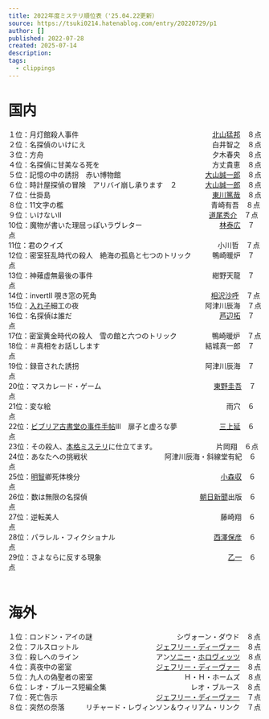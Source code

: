 ```yaml
---
title: 2022年度ミステリ順位表（'25.04.22更新）
source: https://tsuki0214.hatenablog.com/entry/20220729/p1
author: []
published: 2022-07-28
created: 2025-07-14
description:
tags:
  - clippings
---
```

# 国内

１位：月灯館殺人事件　　　　　　　　　　　　　　　　　　　[北山猛邦](https://d.hatena.ne.jp/keyword/%CB%CC%BB%B3%CC%D4%CB%AE)　８点  
２位：名探偵のいけにえ　　　　　　　　　　　　　　　　　　白井智之　８点  
３位：方舟　　　　　　　　　　　　　　　　　　　　　　　　夕木春央　８点  
４位：名探偵に甘美なる死を　　　　　　　　　　　　　　　　方丈貴恵　８点  
５位：記憶の中の誘拐　赤い博物館　　　　　　　　　　　　[大山誠一郎](https://d.hatena.ne.jp/keyword/%C2%E7%BB%B3%C0%BF%B0%EC%CF%BA)　８点  
６位：時計屋探偵の冒険　アリバイ崩し承ります　２　　　　[大山誠一郎](https://d.hatena.ne.jp/keyword/%C2%E7%BB%B3%C0%BF%B0%EC%CF%BA)　８点  
７位：仕掛島　　　　　　　　　　　　　　　　　　　　　　　[東川篤哉](https://d.hatena.ne.jp/keyword/%C5%EC%C0%EE%C6%C6%BA%C8)　８点  
８位：11文字の檻　　　　　　　　　　　　　　　　　　　　　青崎有吾　８点  
９位：いけないⅡ　　　　　　　　　　　　　　　　　　　　　[道尾秀介](https://d.hatena.ne.jp/keyword/%C6%BB%C8%F8%BD%A8%B2%F0)　７点  
10位：魔物が書いた理屈っぽいラヴレター　　　　　　　　　　　[林泰広](https://d.hatena.ne.jp/keyword/%CE%D3%C2%D9%B9%AD)　７点  
11位：君のクイズ　　　　　　　　　　　　　　　　　　　　　　小川哲　７点  
12位：密室狂乱時代の殺人　絶海の孤島と七つのトリック　　　鴨崎暖炉　７点  
13位：神薙虚無最後の事件　　　　　　　　　　　　　　　　　紺野天龍　７点  
14位：invertⅡ 覗き窓の死角　　　　　　　　　　　　　　　 　[相沢沙呼](https://d.hatena.ne.jp/keyword/%C1%EA%C2%F4%BA%BB%B8%C6)　７点  
15位：[入れ子](https://d.hatena.ne.jp/keyword/%C6%FE%A4%EC%BB%D2)細工の夜　　　　　　　　　　　　　　　　　　阿津川辰海　７点  
16位：名探偵は誰だ　　　　　　　　　　　　　　　　　　　　　[芦辺拓](https://d.hatena.ne.jp/keyword/%B0%B2%CA%D5%C2%F3)　７点  
17位：密室黄金時代の殺人　雪の館と六つのトリック　　　　　鴨崎暖炉　７点  
18位：＃真相をお話しします　　　　　　　　　　　　　　　結城真一郎　７点  
19位：録音された誘拐　　　　　　　　　　　　　　　　　　阿津川辰海　７点  
20位：マスカレード・ゲーム　　　　　　　　　　　　　　　　[東野圭吾](https://d.hatena.ne.jp/keyword/%C5%EC%CC%EE%B7%BD%B8%E3)　７点  
21位：変な絵　　　　　　　　　　　　　　　　　　　　　　　　　雨穴　６点  
22位：[ビブリア古書堂の事件手帖](https://d.hatena.ne.jp/keyword/%A5%D3%A5%D6%A5%EA%A5%A2%B8%C5%BD%F1%C6%B2%A4%CE%BB%F6%B7%EF%BC%EA%C4%A1)Ⅲ　扉子と虚ろな夢　　　　　　[三上延](https://d.hatena.ne.jp/keyword/%BB%B0%BE%E5%B1%E4)　６点  
23位：その殺人、[本格ミステリ](https://d.hatena.ne.jp/keyword/%CB%DC%B3%CA%A5%DF%A5%B9%A5%C6%A5%EA)に仕立てます。　　　　　　　　　片岡翔　６点  
24位：あなたへの挑戦状　　　　　　　　　　　阿津川辰海・斜線堂有紀　６点  
25位：[明智](https://d.hatena.ne.jp/keyword/%CC%C0%C3%D2)卿死体検分　　　　　　　　　　　　　　　　　　　　[小森収](https://d.hatena.ne.jp/keyword/%BE%AE%BF%B9%BC%FD)　６点  
26位：数は無限の名探偵　　　　　　　　　　　　　　　　[朝日新聞](https://d.hatena.ne.jp/keyword/%C4%AB%C6%FC%BF%B7%CA%B9)出版　６点  
27位：逆転美人　　　　　　　　　　　　　　　　　　　　　　　藤崎翔　６点  
28位：パラレル・フィクショナル　　　　　　　　　　　　　　[西澤保彦](https://d.hatena.ne.jp/keyword/%C0%BE%DF%B7%CA%DD%C9%A7)　６点  
29位：さよならに反する現象　　　　　　　　　　　　　　　　　　[乙一](https://d.hatena.ne.jp/keyword/%B2%B5%B0%EC)　６点  
　  
# 海外

１位：ロンドン・アイの謎　　　　　　　　　　　　シヴォーン・ダウド　８点  
２位：フルスロットル　　　　　　　　　　　[ジェフリー・ディーヴァー](https://d.hatena.ne.jp/keyword/%A5%B8%A5%A7%A5%D5%A5%EA%A1%BC%A1%A6%A5%C7%A5%A3%A1%BC%A5%F4%A5%A1%A1%BC)　８点  
３位：殺しへのライン　　　　　　　　　　　アン[ソニー](https://d.hatena.ne.jp/keyword/%A5%BD%A5%CB%A1%BC)・[ホロヴィッツ](https://d.hatena.ne.jp/keyword/%A5%DB%A5%ED%A5%F4%A5%A3%A5%C3%A5%C4)　８点  
４位：真夜中の密室　　　　　　　　　　　　[ジェフリー・ディーヴァー](https://d.hatena.ne.jp/keyword/%A5%B8%A5%A7%A5%D5%A5%EA%A1%BC%A1%A6%A5%C7%A5%A3%A1%BC%A5%F4%A5%A1%A1%BC)　８点  
５位：九人の偽聖者の密室　　　　　　　　　　　　　Ｈ・Ｈ・ホームズ　８点  
６位：レオ・ブルース短編全集　　　　　　　　　　　　レオ・ブルース　８点  
７位：死亡告示　　　　　　　　　　　　　　[ジェフリー・ディーヴァー](https://d.hatena.ne.jp/keyword/%A5%B8%A5%A7%A5%D5%A5%EA%A1%BC%A1%A6%A5%C7%A5%A3%A1%BC%A5%F4%A5%A1%A1%BC)　７点  
８位：突然の奈落　　　リチャード・レヴィンソン＆ウィリアム・リンク　７点